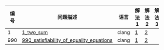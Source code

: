 | 编号  | 问题描述                                      | 语言    | 解法1                        | 解法2                         | 解法3       |
| ---   | ---                                           | ---     | ---                          | ---                           | ---         |
| 1     | [1_two_sum](problems/1_two_sum.md)            | clang   | [1](clang/1_1_two_sum.c)     | [2](clang/1_2_two_sum.c)      |             |
| 990   | [990_satisfiability_of_equality_equations](problems/990_satisfiability_of_equality_equations.md) | clang   | [1](clang/990_1_satisfiability_of_equality_equations.c) | [2](clang/990_2_satisfiability_of_equality_equations.c) | |

